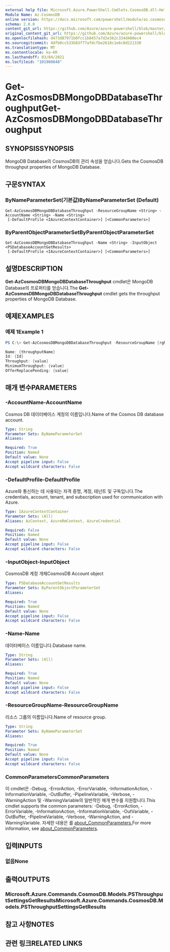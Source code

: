 ```yaml
---
external help file: Microsoft.Azure.PowerShell.Cmdlets.CosmosDB.dll-Help.xml
Module Name: Az.CosmosDB
online version: https://docs.microsoft.com/powershell/module/az.cosmosdb/get-azcosmosdbmongodbdatabasethroughput
schema: 2.0.0
content_git_url: https://github.com/Azure/azure-powershell/blob/master/src/CosmosDB/CosmosDB/help/Get-AzCosmosDBMongoDBDatabaseThroughput.md
original_content_git_url: https://github.com/Azure/azure-powershell/blob/master/src/CosmosDB/CosmosDB/help/Get-AzCosmosDBMongoDBDatabaseThroughput.md
ms.openlocfilehash: d473d87971b0fcc1b8457a7d2e362c334d480ec4
ms.sourcegitcommit: 4dfb0cc533b83f77afdcfbe2618c1e6c8d221330
ms.translationtype: MT
ms.contentlocale: ko-KR
ms.lasthandoff: 03/04/2021
ms.locfileid: "101980848"
---
```

# <span data-ttu-id="805b9-101">Get-AzCosmosDBMongoDBDatabaseThroughput</span><span class="sxs-lookup"><span data-stu-id="805b9-101">Get-AzCosmosDBMongoDBDatabaseThroughput</span></span>

## <span data-ttu-id="805b9-102">SYNOPSIS</span><span class="sxs-lookup"><span data-stu-id="805b9-102">SYNOPSIS</span></span>
<span data-ttu-id="805b9-103">MongoDB Database의 CosmosDB의 관리 속성을 얻습니다.</span><span class="sxs-lookup"><span data-stu-id="805b9-103">Gets the CosmosDB throughput properties of MongoDB Database.</span></span>

## <span data-ttu-id="805b9-104">구문</span><span class="sxs-lookup"><span data-stu-id="805b9-104">SYNTAX</span></span>

### <span data-ttu-id="805b9-105">ByNameParameterSet(기본값)</span><span class="sxs-lookup"><span data-stu-id="805b9-105">ByNameParameterSet (Default)</span></span>
```
Get-AzCosmosDBMongoDBDatabaseThroughput -ResourceGroupName <String> -AccountName <String> -Name <String>
 [-DefaultProfile <IAzureContextContainer>] [<CommonParameters>]
```

### <span data-ttu-id="805b9-106">ByParentObjectParameterSet</span><span class="sxs-lookup"><span data-stu-id="805b9-106">ByParentObjectParameterSet</span></span>
```
Get-AzCosmosDBMongoDBDatabaseThroughput -Name <String> -InputObject <PSDatabaseAccountGetResults>
 [-DefaultProfile <IAzureContextContainer>] [<CommonParameters>]
```

## <span data-ttu-id="805b9-107">설명</span><span class="sxs-lookup"><span data-stu-id="805b9-107">DESCRIPTION</span></span>
<span data-ttu-id="805b9-108">**Get-AzCosmosDBMongoDBDatabaseThroughput** cmdlet은 MongoDB Database의 프로퍼티를 얻습니다.</span><span class="sxs-lookup"><span data-stu-id="805b9-108">The **Get-AzCosmosDBMongoDBDatabaseThroughput** cmdlet gets the throughput properties of MongoDB Database.</span></span>

## <span data-ttu-id="805b9-109">예제</span><span class="sxs-lookup"><span data-stu-id="805b9-109">EXAMPLES</span></span>

### <span data-ttu-id="805b9-110">예제 1</span><span class="sxs-lookup"><span data-stu-id="805b9-110">Example 1</span></span>
```powershell
PS C:\> Get-AzCosmosDBMongoDBDatabaseThroughput -ResourceGroupName {rgName} -AccountName {accountName} -Name {databaseName}

Name: {throughputName}
Id: {Id}
Throughput: {value} 
MinimumThroughput: {value}
OfferReplacePending: {value}
```

## <span data-ttu-id="805b9-111">매개 변수</span><span class="sxs-lookup"><span data-stu-id="805b9-111">PARAMETERS</span></span>

### <span data-ttu-id="805b9-112">-AccountName</span><span class="sxs-lookup"><span data-stu-id="805b9-112">-AccountName</span></span>
<span data-ttu-id="805b9-113">Cosmos DB 데이터베이스 계정의 이름입니다.</span><span class="sxs-lookup"><span data-stu-id="805b9-113">Name of the Cosmos DB database account.</span></span>

```yaml
Type: String
Parameter Sets: ByNameParameterSet
Aliases:

Required: True
Position: Named
Default value: None
Accept pipeline input: False
Accept wildcard characters: False
```

### <span data-ttu-id="805b9-114">-DefaultProfile</span><span class="sxs-lookup"><span data-stu-id="805b9-114">-DefaultProfile</span></span>
<span data-ttu-id="805b9-115">Azure와 통신하는 데 사용되는 자격 증명, 계정, 테넌트 및 구독입니다.</span><span class="sxs-lookup"><span data-stu-id="805b9-115">The credentials, account, tenant, and subscription used for communication with Azure.</span></span>

```yaml
Type: IAzureContextContainer
Parameter Sets: (All)
Aliases: AzContext, AzureRmContext, AzureCredential

Required: False
Position: Named
Default value: None
Accept pipeline input: False
Accept wildcard characters: False
```

### <span data-ttu-id="805b9-116">-InputObject</span><span class="sxs-lookup"><span data-stu-id="805b9-116">-InputObject</span></span>
<span data-ttu-id="805b9-117">CosmosDB 계정 개체</span><span class="sxs-lookup"><span data-stu-id="805b9-117">CosmosDB Account object</span></span>

```yaml
Type: PSDatabaseAccountGetResults
Parameter Sets: ByParentObjectParameterSet
Aliases:

Required: True
Position: Named
Default value: None
Accept pipeline input: False
Accept wildcard characters: False
```

### <span data-ttu-id="805b9-118">-Name</span><span class="sxs-lookup"><span data-stu-id="805b9-118">-Name</span></span>
<span data-ttu-id="805b9-119">데이터베이스 이름입니다.</span><span class="sxs-lookup"><span data-stu-id="805b9-119">Database name.</span></span>

```yaml
Type: String
Parameter Sets: (All)
Aliases:

Required: True
Position: Named
Default value: None
Accept pipeline input: False
Accept wildcard characters: False
```

### <span data-ttu-id="805b9-120">-ResourceGroupName</span><span class="sxs-lookup"><span data-stu-id="805b9-120">-ResourceGroupName</span></span>
<span data-ttu-id="805b9-121">리소스 그룹의 이름입니다.</span><span class="sxs-lookup"><span data-stu-id="805b9-121">Name of resource group.</span></span>

```yaml
Type: String
Parameter Sets: ByNameParameterSet
Aliases:

Required: True
Position: Named
Default value: None
Accept pipeline input: False
Accept wildcard characters: False
```

### <span data-ttu-id="805b9-122">CommonParameters</span><span class="sxs-lookup"><span data-stu-id="805b9-122">CommonParameters</span></span>
<span data-ttu-id="805b9-123">이 cmdlet은 -Debug, -ErrorAction, -ErrorVariable, -InformationAction, -InformationVariable, -OutBuffer, -PipelineVariable, -Verbose, -WarningAction 및 -WarningVariable의 일반적인 매개 변수를 지원합니다.</span><span class="sxs-lookup"><span data-stu-id="805b9-123">This cmdlet supports the common parameters: -Debug, -ErrorAction, -ErrorVariable, -InformationAction, -InformationVariable, -OutVariable, -OutBuffer, -PipelineVariable, -Verbose, -WarningAction, and -WarningVariable.</span></span> <span data-ttu-id="805b9-124">자세한 내용은 를 [about_CommonParameters.](http://go.microsoft.com/fwlink/?LinkID=113216)</span><span class="sxs-lookup"><span data-stu-id="805b9-124">For more information, see [about_CommonParameters](http://go.microsoft.com/fwlink/?LinkID=113216).</span></span>

## <span data-ttu-id="805b9-125">입력</span><span class="sxs-lookup"><span data-stu-id="805b9-125">INPUTS</span></span>

### <span data-ttu-id="805b9-126">없음</span><span class="sxs-lookup"><span data-stu-id="805b9-126">None</span></span>

## <span data-ttu-id="805b9-127">출력</span><span class="sxs-lookup"><span data-stu-id="805b9-127">OUTPUTS</span></span>

### <span data-ttu-id="805b9-128">Microsoft.Azure.Commands.CosmosDB.Models.PSThroughputSettingsGetResults</span><span class="sxs-lookup"><span data-stu-id="805b9-128">Microsoft.Azure.Commands.CosmosDB.Models.PSThroughputSettingsGetResults</span></span>

## <span data-ttu-id="805b9-129">참고 사항</span><span class="sxs-lookup"><span data-stu-id="805b9-129">NOTES</span></span>

## <span data-ttu-id="805b9-130">관련 링크</span><span class="sxs-lookup"><span data-stu-id="805b9-130">RELATED LINKS</span></span>
